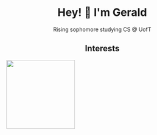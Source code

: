 <h1 align='center'>
  Hey! 👋 I'm Gerald
</h1>

<p align='center'>
  Rising sophomore studying CS @ UofT
</p>

<h2 align='center'>
  Interests
</h2>

<p>
  
</p>

<img height="180em" src="https://github-readme-stats.vercel.app/api?username=geraldyywang&show_icons=true&hide_border=true&&count_private=true&include_all_commits=true" />
<!--
**geraldyywang/geraldyywang** is a ✨ _special_ ✨ repository because its `README.md` (this file) appears on your GitHub profile.

Here are some ideas to get you started:

- 🔭 I’m currently working on ...
- 🌱 I’m currently learning ...
- 👯 I’m looking to collaborate on ...
- 🤔 I’m looking for help with ...
- 💬 Ask me about ...
- 📫 How to reach me: ...
- 😄 Pronouns: ...
- ⚡ Fun fact: ...
-->
